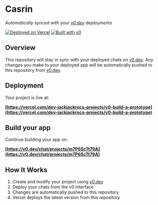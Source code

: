 # Casrin

*Automatically synced with your [v0.dev](https://v0.dev) deployments*

[![Deployed on Vercel](https://img.shields.io/badge/Deployed%20on-Vercel-black?style=for-the-badge&logo=vercel)](https://vercel.com/dev-jackjackrocs-projects/v0-build-a-prototype)
[![Built with v0](https://img.shields.io/badge/Built%20with-v0.dev-black?style=for-the-badge)](https://v0.dev/chat/projects/m7P6ScTt79A)

## Overview

This repository will stay in sync with your deployed chats on [v0.dev](https://v0.dev).
Any changes you make to your deployed app will be automatically pushed to this repository from [v0.dev](https://v0.dev).

## Deployment

Your project is live at:

**[https://vercel.com/dev-jackjackrocs-projects/v0-build-a-prototype](https://vercel.com/dev-jackjackrocs-projects/v0-build-a-prototype)**

## Build your app

Continue building your app on:

**[https://v0.dev/chat/projects/m7P6ScTt79A](https://v0.dev/chat/projects/m7P6ScTt79A)**

## How It Works

1. Create and modify your project using [v0.dev](https://v0.dev)
2. Deploy your chats from the v0 interface
3. Changes are automatically pushed to this repository
4. Vercel deploys the latest version from this repository
